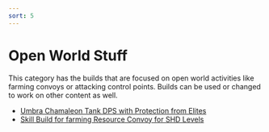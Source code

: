 ```yaml
---
sort: 5
---
```

# Open World Stuff

This category has the builds that are focused on open world activities like farming convoys
or attacking control points. Builds can be used or changed to work on other content as well.
- [Umbra Chamaleon Tank DPS with Protection from Elites](Umbra-Chameleon-PFE-Tank-DPS.md)
- [Skill Build for farming Resource Convoy for SHD Levels](Resource-Convoy-SHD-Level-Skill-Build.md)